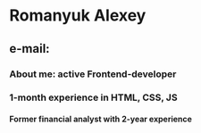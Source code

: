 # Romanyuk Alexey
## e-mail:
### About me: active Frontend-developer
### 1-month experience in HTML, CSS, JS
#### Former financial analyst with 2-year experience
